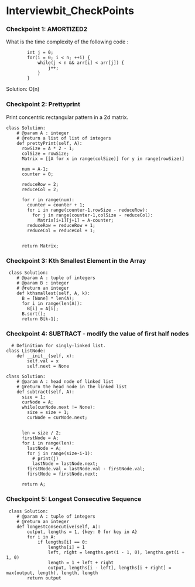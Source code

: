 # Interviewbit_CheckPoints

### Checkpoint 1: AMORTIZED2
What is the time complexity of the following code :

```
        int j = 0;
        for(i = 0; i < n; ++i) {
            while(j < n && arr[i] < arr[j]) {
                j++;
            }
        }
```
Solution: O(n)

### Checkpoint 2: Prettyprint
Print concentric rectangular pattern in a 2d matrix. 
```
class Solution:
    # @param A : integer
    # @return a list of list of integers
    def prettyPrint(self, A):
      rowSize = A * 2 - 1;
      colSize = rowSize;
      Matrix = [[A for x in range(colSize)] for y in range(rowSize)] 
      
      num = A-1;
      counter = 0;
    
      reduceRow = 2;
      reduceCol = 2;
      
      for r in range(num):
        counter = counter + 1;
        for i in range(counter-1,rowSize - reduceRow):
          for j in range(counter-1,colSize - reduceCol):
            Matrix[i+1][j+1] = A-counter;
        reduceRow = reduceRow + 1;
        reduceCol = reduceCol + 1;
            

      return Matrix;
```
      
 ### Checkpoint 3: Kth Smallest Element in the Array
 
```
 class Solution:
    # @param A : tuple of integers
    # @param B : integer
    # @return an integer
    def kthsmallest(self, A, k):
      B = [None] * len(A);
      for i in range(len(A)):
        B[i] = A[i];
      B.sort();  
      return B[k-1];
```
      
### Checkpoint 4: SUBTRACT - modify the value of first half nodes
```
  # Definition for singly-linked list.
class ListNode:
    def __init__(self, x):
        self.val = x
        self.next = None

class Solution:
    # @param A : head node of linked list
    # @return the head node in the linked list
    def subtract(self, A):
      size = 1;
      curNode = A;
      while(curNode.next != None):
        size = size + 1;
        curNode = curNode.next;

        
      len = size / 2;
      firstNode = A;
      for i in range(len):
        lastNode = A;  
        for j in range(size-i-1):
          # print(j)
          lastNode = lastNode.next;
        firstNode.val = lastNode.val - firstNode.val;
        firstNode = firstNode.next;
        
      return A;
```
### Checkpoint 5: Longest Consecutive Sequence
```
 class Solution:
    # @param A : tuple of integers
    # @return an integer
    def longestConsecutive(self, A):
        output, lengths = 1, {key: 0 for key in A}
        for i in A:
            if lengths[i] == 0:
                lengths[i] = 1
                left, right = lengths.get(i - 1, 0), lengths.get(i + 1, 0)
                length = 1 + left + right
                output, lengths[i - left], lengths[i + right] = max(output, length), length, length
        return output
```        
      

